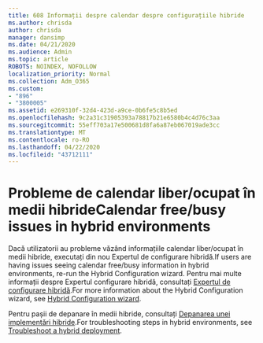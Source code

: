 ```yaml
---
title: 608 Informații despre calendar despre configurațiile hibride
ms.author: chrisda
author: chrisda
manager: dansimp
ms.date: 04/21/2020
ms.audience: Admin
ms.topic: article
ROBOTS: NOINDEX, NOFOLLOW
localization_priority: Normal
ms.collection: Adm_O365
ms.custom:
- "896"
- "3800005"
ms.assetid: e269310f-32d4-423d-a9ce-0b6fe5c8b5ed
ms.openlocfilehash: 9c2a31c31905393a78817b21e6580b4c4d76c3aa
ms.sourcegitcommit: 55eff703a17e500681d8fa6a87eb067019ade3cc
ms.translationtype: MT
ms.contentlocale: ro-RO
ms.lasthandoff: 04/22/2020
ms.locfileid: "43712111"
---
```

# <a name="calendar-freebusy-issues-in-hybrid-environments"></a><span data-ttu-id="b1b69-102">Probleme de calendar liber/ocupat în medii hibride</span><span class="sxs-lookup"><span data-stu-id="b1b69-102">Calendar free/busy issues in hybrid environments</span></span>

<span data-ttu-id="b1b69-103">Dacă utilizatorii au probleme văzând informațiile calendar liber/ocupat în medii hibride, executați din nou Expertul de configurare hibridă.</span><span class="sxs-lookup"><span data-stu-id="b1b69-103">If users are having issues seeing calendar free/busy information in hybrid environments, re-run the Hybrid Configuration wizard.</span></span> <span data-ttu-id="b1b69-104">Pentru mai multe informații despre Expertul configurare hibridă, consultați [Expertul de configurare hibridă](https://go.microsoft.com/fwlink/p/?linkid=528149).</span><span class="sxs-lookup"><span data-stu-id="b1b69-104">For more information about the Hybrid Configuration wizard, see [Hybrid Configuration wizard](https://go.microsoft.com/fwlink/p/?linkid=528149).</span></span>

<span data-ttu-id="b1b69-105">Pentru pașii de depanare în medii hibride, consultați [Depanarea unei implementări hibride](https://technet.microsoft.com/library/jj659053.aspx).</span><span class="sxs-lookup"><span data-stu-id="b1b69-105">For troubleshooting steps in hybrid environments, see [Troubleshoot a hybrid deployment](https://technet.microsoft.com/library/jj659053.aspx).</span></span>
